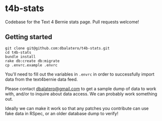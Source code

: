 # t4b-stats

Codebase for the Text 4 Bernie stats page. Pull requests welcome!

## Getting started

```
git clone git@github.com:dbalatero/t4b-stats.git
cd t4b-stats
bundle install
rake db:create db:migrate
cp .envrc.example .envrc
```

You'll need to fill out the variables in `.envrc` in order to successfully
import data from the text4bernie data feed.

Please contact dbalatero@gmail.com to get a sample dump of data to work
with, and/or to inquire about data access. We can probably work something out.

Ideally we can make it work so that any patches you contribute can use fake data
in RSpec, or an older database dump to verify!

